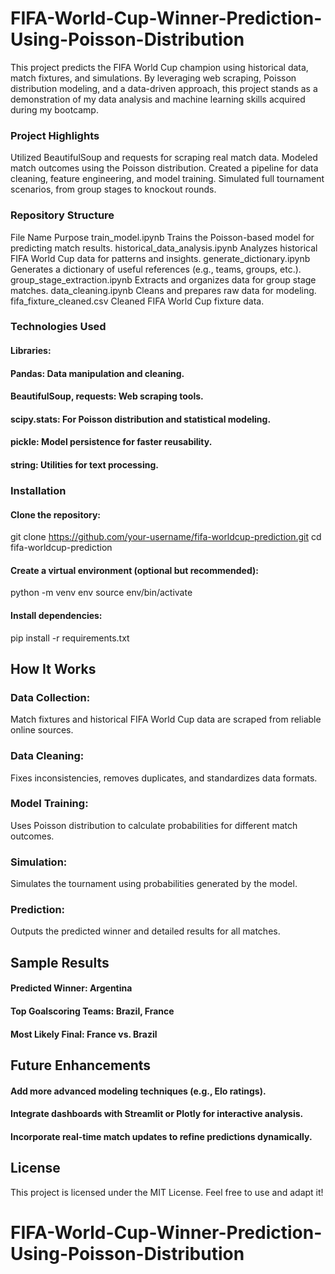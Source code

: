 # FIFA-World-Cup-Winner-Prediction-Using-Poisson-Distribution
This project predicts the FIFA World Cup champion using historical data, match fixtures, and simulations. By leveraging web scraping, Poisson distribution modeling, and a data-driven approach, this project stands as a demonstration of my data analysis and machine learning skills acquired during my bootcamp.
### Project Highlights
Utilized BeautifulSoup and requests for scraping real match data.
Modeled match outcomes using the Poisson distribution.
Created a pipeline for data cleaning, feature engineering, and model training.
Simulated full tournament scenarios, from group stages to knockout rounds.
### Repository Structure
File Name	Purpose
train_model.ipynb	Trains the Poisson-based model for predicting match results.
historical_data_analysis.ipynb	Analyzes historical FIFA World Cup data for patterns and insights.
generate_dictionary.ipynb	Generates a dictionary of useful references (e.g., teams, groups, etc.).
group_stage_extraction.ipynb	Extracts and organizes data for group stage matches.
data_cleaning.ipynb	Cleans and prepares raw data for modeling.
fifa_fixture_cleaned.csv	Cleaned FIFA World Cup fixture data.
### Technologies Used
#### Libraries:
#### Pandas: Data manipulation and cleaning.
#### BeautifulSoup, requests: Web scraping tools.
#### scipy.stats: For Poisson distribution and statistical modeling.
#### pickle: Model persistence for faster reusability.
#### string: Utilities for text processing.

### Installation
#### Clone the repository:
git clone https://github.com/your-username/fifa-worldcup-prediction.git
cd fifa-worldcup-prediction
#### Create a virtual environment (optional but recommended):
python -m venv env
source env/bin/activate
#### Install dependencies:
pip install -r requirements.txt

## How It Works
### Data Collection:

Match fixtures and historical FIFA World Cup data are scraped from reliable online sources.
### Data Cleaning:

Fixes inconsistencies, removes duplicates, and standardizes data formats.
### Model Training:

Uses Poisson distribution to calculate probabilities for different match outcomes.
### Simulation:

Simulates the tournament using probabilities generated by the model.
### Prediction:

Outputs the predicted winner and detailed results for all matches.

## Sample Results
#### Predicted Winner: Argentina
#### Top Goalscoring Teams: Brazil, France
#### Most Likely Final: France vs. Brazil

## Future Enhancements
#### Add more advanced modeling techniques (e.g., Elo ratings).
#### Integrate dashboards with Streamlit or Plotly for interactive analysis.
#### Incorporate real-time match updates to refine predictions dynamically.

## License
This project is licensed under the MIT License. Feel free to use and adapt it!
# FIFA-World-Cup-Winner-Prediction-Using-Poisson-Distribution
